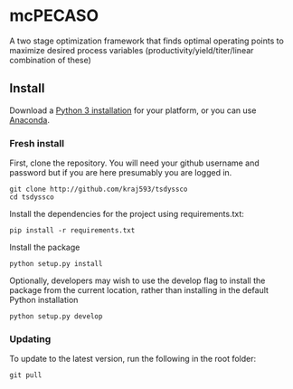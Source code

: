 # mcPECASO
A two stage optimization framework that finds optimal operating points to maximize desired process variables (productivity/yield/titer/linear combination of these)

## Install
Download a [Python 3 installation](https://www.python.org/downloads/) for your platform, 
or you can use [Anaconda](https://www.continuum.io/downloads). 

### Fresh install
First, clone the repository. You will need your github username and password but if you are here presumably you are logged in.
    
    git clone http://github.com/kraj593/tsdyssco
    cd tsdyssco

Install the dependencies for the project using requirements.txt:
	
	pip install -r requirements.txt

Install the package

    python setup.py install

Optionally, developers may wish to use the develop flag to install the package from the current location, rather than installing in the default Python installation

	python setup.py develop

### Updating
To update to the latest version, run the following in the root folder:
    
    git pull
